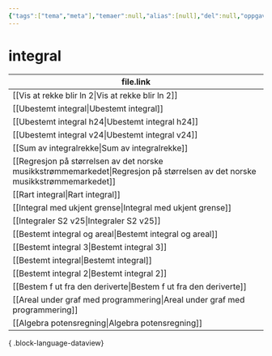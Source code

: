 ```yaml
---
{"tags":["tema","meta"],"temaer":null,"alias":[null],"del":null,"oppgave":null,"fag":null,"eksamen":null,"dg-publish":true,"title":"integral","date":"2023-06-01","modified":"2023-06-01","permalink":"/temaer/integral/","dgPassFrontmatter":true}
---
```



# integral
| file.link                                                                                                                       |
| ------------------------------------------------------------------------------------------------------------------------------- |
| [[Vis at rekke blir ln 2\|Vis at rekke blir ln 2]]                                                                           |
| [[Ubestemt integral\|Ubestemt integral]]                                                                                     |
| [[Ubestemt integral h24\|Ubestemt integral h24]]                                                                             |
| [[Ubestemt integral v24\|Ubestemt integral v24]]                                                                             |
| [[Sum av integralrekke\|Sum av integralrekke]]                                                                               |
| [[Regresjon på størrelsen av det norske musikkstrømmemarkedet\|Regresjon på størrelsen av det norske musikkstrømmemarkedet]] |
| [[Rart integral\|Rart integral]]                                                                                             |
| [[Integral med ukjent grense\|Integral med ukjent grense]]                                                                   |
| [[Integraler S2 v25\|Integraler S2 v25]]                                                                                     |
| [[Bestemt integral og areal\|Bestemt integral og areal]]                                                                     |
| [[Bestemt integral 3\|Bestemt integral 3]]                                                                                   |
| [[Bestemt integral\|Bestemt integral]]                                                                                       |
| [[Bestemt integral 2\|Bestemt integral 2]]                                                                                   |
| [[Bestem f ut fra den deriverte\|Bestem f ut fra den deriverte]]                                                             |
| [[Areal under graf med programmering\|Areal under graf med programmering]]                                                   |
| [[Algebra potensregning\|Algebra potensregning]]                                                                             |

{ .block-language-dataview}
